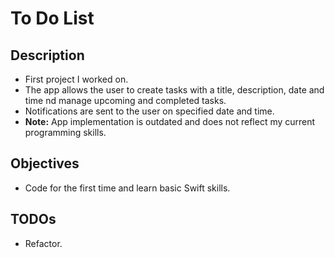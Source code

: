 # To Do List

## Description
* First project I worked on.
* The app allows the user to create tasks with a title, description, date and time nd manage upcoming and completed tasks.
* Notifications are sent to the user on specified date and time.
* **Note:** App implementation is outdated and does not reflect my current programming skills.

## Objectives
* Code for the first time and learn basic Swift skills.

## TODOs
* Refactor.
